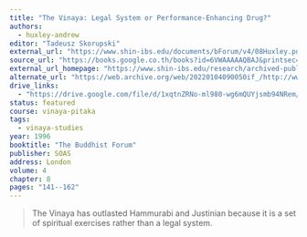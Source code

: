 ```yaml
---
title: "The Vinaya: Legal System or Performance-Enhancing Drug?"
authors:
  - huxley-andrew
editor: "Tadeusz Skorupski"
external_url: "https://www.shin-ibs.edu/documents/bForum/v4/08Huxley.pdf"
source_url: "https://books.google.co.th/books?id=6VWAAAAAQBAJ&printsec=frontcover#v=onepage&q&f=false"
external_url_homepage: "https://www.shin-ibs.edu/research/archived-publications-and-research-projects/the-buddhist-forum/the-buddhist-forum-volume-iv/"
alternate_url: "https://web.archive.org/web/20220104090050if_/http://www.shin-ibs.edu/documents/bForum/v4/08Huxley.pdf"
drive_links:
  - "https://drive.google.com/file/d/1xqtnZRNo-ml980-wg6mQUYjsmb94NRem/view?usp=drivesdk"
status: featured
course: vinaya-pitaka
tags:
  - vinaya-studies
year: 1996
booktitle: "The Buddhist Forum"
publisher: SOAS
address: London
volume: 4
chapter: 8
pages: "141--162"
---
```


> The Vinaya has outlasted Hammurabi and Justinian because it is a set of spiritual exercises rather than a legal system.

